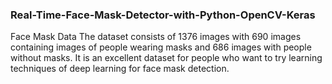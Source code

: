 ### Real-Time-Face-Mask-Detector-with-Python-OpenCV-Keras

Face Mask Data The dataset consists of 1376 images with 690 images containing images of people wearing masks and 686 images with people without masks. 
It is an excellent dataset for people who want to try learning techniques of deep learning for face mask detection.
